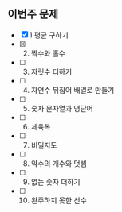 ## 이번주 문제
- [x] 1 평균 구하기 
- [x] 2. 짝수와 홀수
- [ ] 3. 자릿수 더하기
- [ ] 4. 자연수 뒤집어 배열로 만들기
- [ ] 5. 숫자 문자열과 영단어
- [ ] 6. 체육복
- [ ] 7. 비밀지도
- [ ] 8. 약수의 개수와 덧셈
- [ ] 9. 없는 숫자 더하기
- [ ] 10. 완주하지 못한 선수

